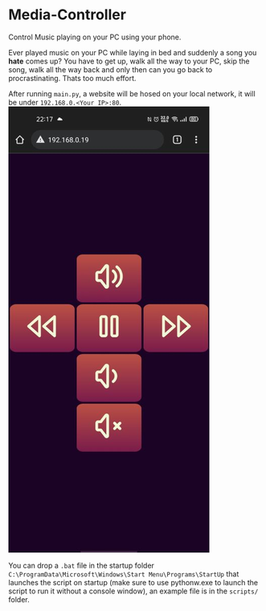 # Media-Controller
Control Music playing on your PC using your phone.

Ever played music on your PC while laying in bed and suddenly a song you **hate** comes up? You have to get up, walk all the way to your PC, skip the song, walk all the way back and only then can you go back to procrastinating. Thats too much effort.

After running `main.py`, a website will be hosed on your local network, it will be under `192.168.0.<Your IP>:80`.
<img src="https://raw.githubusercontent.com/hamolicious/Media-Controller/main/screenshots/screenshot.jpg" alt="screenshot of website" width="400">

You can drop a `.bat` file in the startup folder `C:\ProgramData\Microsoft\Windows\Start Menu\Programs\StartUp` that launches the script on startup (make sure to use pythonw.exe to launch the script to run it without a console window), an example file is in the `scripts/` folder.




